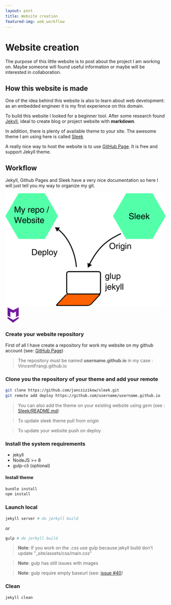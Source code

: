 ```yaml
---
layout: post
title: Website creation
featured-img: web_workflow
---
```


# Website creation

The purpose of this little website is to post about the project I am working on.
Maybe someone will found useful information or maybe will be interested in collaboration.

## How this website is made

One of the idea behind this website is also to learn about web development:
as an embedded engineer it is my first experience on this domain.

To build this website I looked for a beginner tool.
After some research found [Jekyll](https://jekyllrb.com/),
ideal to create blog or project website with **markdown**.

In addition, there is plenty of available theme to  your site.
The awesome theme I am using here is called [Sleek](https://github.com/janczizikow/sleek)

A really nice way to host the website is to use [GitHub Page](https://pages.github.com/). It is free and support Jekyll theme.


## Workflow

Jekyll, Github Pages and Sleek have a very nice documentation so here I will just tell you my way to organize my git.

![Workflow](https://github.com/VincentFrangi/VincentFrangi.github.io/blob/master/_img/posts/web_workflow.jpg "Workflow")
![alt text](https://github.com/adam-p/markdown-here/raw/master/src/common/images/icon48.png "Logo Title Text 1")

### Create your website repository

First of all I have create a repository for work my website on my github account (see: [GitHub Page](https://pages.github.com/))

> The repository must be named **username.github.io** in my case :
> VincentFrangi.github.io


### Clone you the repository of your theme and add your remote

```bash
git clone https://github.com/janczizikow/sleek.git
git remote add deploy https://github.com/username/username.github.io
```

> You can also add the theme on your existing website using *gem* (see : [Sleek/README.md](https://github.com/janczizikow/sleek/blob/master/README.md))

> To update sleek theme pull from origin

> To update your website push on deploy

### Install the system requirements

* jekyll
* NodeJS >= 8
* gulp-cli (optional)
  
#### Install theme

```bash
bundle install
npm install
```

### Launch local

```bash
jekyll server # do jerkyll build
```

or


```bash
gulp # do jerkyll build
```

> **Note**: If you work on the .css use gulp because jekyll build don't update "_site/assets/css/main.css"

> **Note**: gulp has still issues with images

> **Note**: gulp require empty baseurl (see: [issue #40](https://github.com/janczizikow/sleek/issues/40#issuecomment-406823127))

### Clean

```bash
jekyll clean
```

